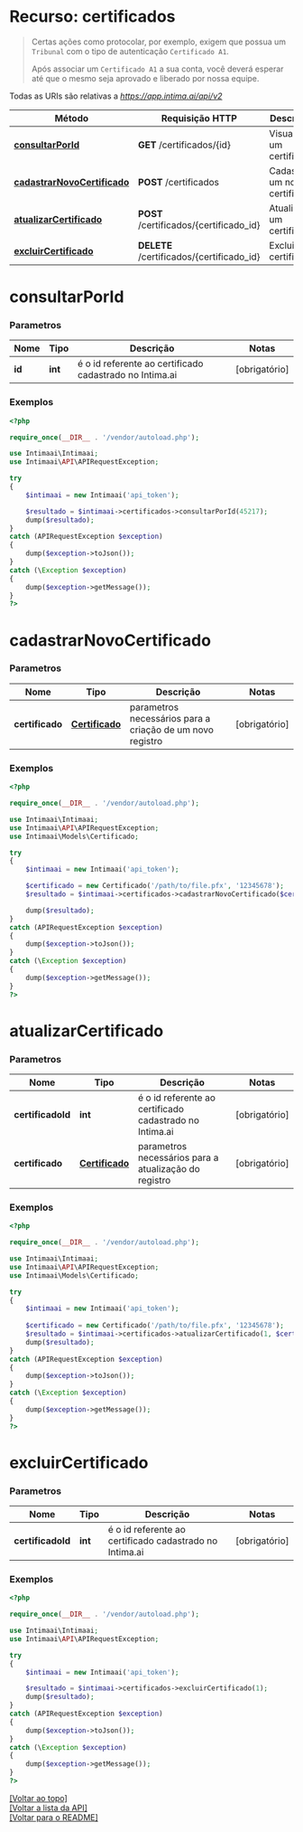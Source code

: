 # Recurso: **certificados**

> Certas ações como protocolar, por exemplo, exigem que possua um `Tribunal` com o tipo de autenticação 
> `Certificado A1`.
> 
> Após associar um `Certificado A1` a sua conta, você deverá esperar até que o mesmo seja aprovado e 
> liberado por nossa equipe.


Todas as URIs são relativas a *https://app.intima.ai/api/v2*

Método | Requisição HTTP | Descrição
------------- | ------------- | -------------
[**consultarPorId**](certificadosResources.md#consultarPorId) | **GET** /certificados/{id} | Visualiza um certificado
[**cadastrarNovoCertificado**](certificadosResources.md#cadastrarNovoCertificado) | **POST** /certificados | Cadastra um novo certificado
[**atualizarCertificado**](certificadosResources.md#atualizarCertificado) | **POST** /certificados/{certificado_id} | Atualiza um certificado
[**excluirCertificado**](certificadosResources.md#excluirCertificado) | **DELETE** /certificados/{certificado_id} | Exclui um certificado

# **consultarPorId**

### Parametros

Nome | Tipo | Descrição | Notas
------------- | ------------- | ------------- | -------------
**id** | **int**| é o id referente ao certificado cadastrado no Intima.ai | [obrigatório]

### Exemplos
```php
<?php

require_once(__DIR__ . '/vendor/autoload.php');

use Intimaai\Intimaai;
use Intimaai\API\APIRequestException;

try 
{
    $intimaai = new Intimaai('api_token');

    $resultado = $intimaai->certificados->consultarPorId(45217);
    dump($resultado);
}
catch (APIRequestException $exception)
{
    dump($exception->toJson());
}
catch (\Exception $exception)
{
    dump($exception->getMessage());
}
?>
```

# **cadastrarNovoCertificado**

### Parametros

Nome | Tipo | Descrição | Notas
------------- | ------------- | ------------- | -------------
**certificado** | [**Certificado**](../models/certificate/Certificado.md)| parametros necessários para a criação de um novo registro | [obrigatório]

### Exemplos
```php
<?php

require_once(__DIR__ . '/vendor/autoload.php');

use Intimaai\Intimaai;
use Intimaai\API\APIRequestException;
use Intimaai\Models\Certificado;

try 
{
    $intimaai = new Intimaai('api_token');

    $certificado = new Certificado('/path/to/file.pfx', '12345678');
    $resultado = $intimaai->certificados->cadastrarNovoCertificado($certificado);

    dump($resultado);
}
catch (APIRequestException $exception)
{
    dump($exception->toJson());
}
catch (\Exception $exception)
{
    dump($exception->getMessage());
}
?>
```

# **atualizarCertificado**

### Parametros

Nome | Tipo | Descrição | Notas
------------- | ------------- | ------------- | -------------
**certificadoId** | **int**| é o id referente ao certificado cadastrado no Intima.ai | [obrigatório]
**certificado** | [**Certificado**](../models/certificate/Certificado.md)| parametros necessários para a atualização do registro | [obrigatório]

### Exemplos
```php
<?php

require_once(__DIR__ . '/vendor/autoload.php');

use Intimaai\Intimaai;
use Intimaai\API\APIRequestException;
use Intimaai\Models\Certificado;

try 
{
    $intimaai = new Intimaai('api_token');
    
    $certificado = new Certificado('/path/to/file.pfx', '12345678');
    $resultado = $intimaai->certificados->atualizarCertificado(1, $certificado);
    dump($resultado);
}
catch (APIRequestException $exception)
{
    dump($exception->toJson());
}
catch (\Exception $exception)
{
    dump($exception->getMessage());
}
?>
```

# **excluirCertificado**

### Parametros

Nome | Tipo | Descrição | Notas
------------- | ------------- | ------------- | -------------
**certificadoId** | **int**| é o id referente ao certificado cadastrado no Intima.ai | [obrigatório]

### Exemplos
```php
<?php

require_once(__DIR__ . '/vendor/autoload.php');

use Intimaai\Intimaai;
use Intimaai\API\APIRequestException;

try 
{
    $intimaai = new Intimaai('api_token');

    $resultado = $intimaai->certificados->excluirCertificado(1);
    dump($resultado);
}
catch (APIRequestException $exception)
{
    dump($exception->toJson());
}
catch (\Exception $exception)
{
    dump($exception->getMessage());
}
?>
```

[[Voltar ao topo]](#)        
[[Voltar a lista da API]](../../README.md#Documentação-para-os-Endpoints-da-API)    
[[Voltar para o README]](../../README.md#Intima.ai---SDK-PHP)
